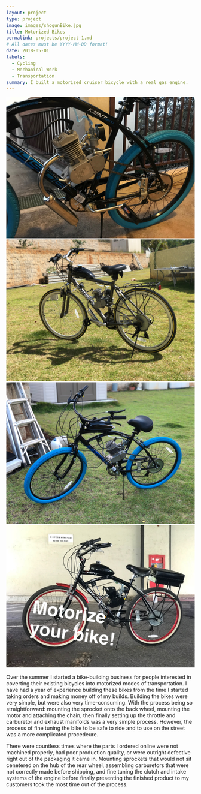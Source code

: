 ```yaml
---
layout: project
type: project
image: images/shogunBike.jpg
title: Motorized Bikes
permalink: projects/project-1.md
# All dates must be YYYY-MM-DD format!
date: 2018-05-01
labels:
  - Cycling
  - Mechanical Work
  - Transportation
summary: I built a motorized cruiser bicycle with a real gas engine.
---
```


<div class="ui small rounded images">
  <img class="ui image" src="../images/bikeEngine.jpg">
  <img class="ui image" src="../images/shogunBike.jpg">
  <img class="ui image" src="../images/blueKent.jpg">
  <img class="ui image" src="../images/redKent.jpg">
</div>

Over the summer I started a bike-building business for people interested in coverting their existing bicycles into motorized modes of transportation. I have had a year of experience building these bikes from the time I started taking orders and making money off of my builds. Building the bikes were very simple, but were also very time-consuming. With the process being so straightforward: mounting the sprocket onto the back wheel, mounting the motor and attaching the chain, then finally setting up the throttle and carburetor and exhaust manifolds was a very simple process. However, the process of fine tuning the bike to be safe to ride and to use on the street was a more complicated procedeure.

There were countless times where the parts I ordered online were not machined properly, had poor production quality, or were outright defective right out of the packaging it came in. Mounting sprockets that would not sit cenetered on the hub of the rear wheel, assembling carburetors that were not correctly made before shipping, and fine tuning the clutch and intake systems of the engine before finally presenting the finished product to my customers took the most time out of the process.



